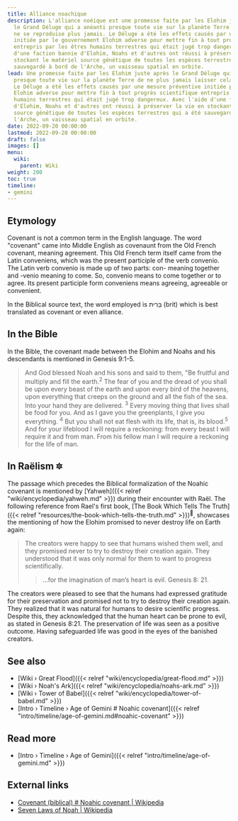 ```yaml
---
title: Alliance noachique
description: L'alliance noéique est une promesse faite par les Elohim juste après
  le Grand Déluge qui a anéanti presque toute vie sur la planète Terre pour que cela
  ne se reproduise plus jamais. Le Déluge a été les effets causés par une mesure préventive
  initiée par le gouvernement Elohim adverse pour mettre fin à tout progrès scientifique
  entrepris par les êtres humains terrestres qui était jugé trop dangereux. Avec l'aide
  d'une faction bannie d'Elohim, Noahs et d'autres ont réussi à préserver la vie en
  stockant le matériel source génétique de toutes les espèces terrestres qui a été
  sauvegardé à bord de l'Arche, un vaisseau spatial en orbite.
lead: Une promesse faite par les Elohim juste après le Grand Déluge qui a anéanti
  presque toute vie sur la planète Terre de ne plus jamais laisser cela se reproduire.
  Le Déluge a été les effets causés par une mesure préventive initiée par le gouvernement
  Elohim adverse pour mettre fin à tout progrès scientifique entrepris par les êtres
  humains terrestres qui était jugé trop dangereux. Avec l'aide d'une faction bannie
  d'Elohim, Noahs et d'autres ont réussi à préserver la vie en stockant le matériel
  source génétique de toutes les espèces terrestres qui a été sauvegardé à bord de
  l'Arche, un vaisseau spatial en orbite.
date: 2022-09-20 00:00:00
lastmod: 2022-09-20 00:00:00
draft: false
images: []
menu:
  wiki:
    parent: Wiki
weight: 200
toc: true
timeline:
- gemini
---
```


## Etymology

Covenant is not a common term in the English language. The word "covenant" came into Middle English as covenaunt from the Old French covenant, meaning agreement. This Old French term itself came from the Latin conveniens, which was the present participle of the verb convenio. The Latin verb convenio is made up of two parts: con- meaning together and -venio meaning to come. So, convenio means to come together or to agree. Its present participle form conveniens means agreeing, agreeable or convenient.

In the Biblical source text, the word employed is בְּרִית (brit) which is best translated as covenant or even alliance.

## In the Bible

In the Bible, the covenant made between the Elohim and Noahs and his descendants is mentioned in Genesis 9:1-5.

> And God blessed Noah and his sons and said to them, "Be fruitful and multiply and fill the earth.<sup>2</sup> The fear of you and the dread of you shall be upon every beast of the earth and upon every bird of the heavens, upon everything that creeps on the ground and all the fish of the sea. Into your hand they are delivered. <sup>3</sup> Every moving thing that lives shall be food for you. And as I gave you the greenplants, I give you everything. <sup>4</sup> But you shall not eat flesh with its life, that is, its blood.<sup>5</sup> And for your lifeblood I will require a reckoning: from every beast I will require it and from man. From his fellow man I will require a reckoning for the life of man.

## In Raëlism 🔯

The passage which precedes the Biblical formalization of the Noahic covenant is mentioned by [Yahweh]({{< relref "wiki/encyclopedia/yahweh.md" >}}) during their encounter with Raël. The following reference from Rael's first book, [The Book Which Tells The Truth]({{< relref "resources/the-book-which-tells-the-truth.md" >}})<sup>📖</sup>, showcases the mentioning of how the Elohim promised to never destroy life on Earth again:

> The creators were happy to see that humans wished them well, and they promised never to try to destroy their creation again. They understood that it was only normal for them to want to progress scientifically.
>
>> ...for the imagination of man’s heart is evil.
>> Genesis 8: 21.

The creators were pleased to see that the humans had expressed gratitude for their preservation and promised not to try to destroy their creation again. They realized that it was natural for humans to desire scientific progress. Despite this, they acknowledged that the human heart can be prone to evil, as stated in Genesis 8:21. The preservation of life was seen as a positive outcome. Having safeguarded life was good in the eyes of the banished creators.

## See also

- [Wiki › Great Flood]({{< relref "wiki/encyclopedia/great-flood.md" >}})
- [Wiki › Noah\'s Ark]({{< relref "wiki/encyclopedia/noahs-ark.md" >}})
- [Wiki › Tower of Babel]({{< relref "wiki/encyclopedia/tower-of-babel.md" >}})
- [Intro › Timeline › Age of Gemini \# Noahic covenant]({{< relref "intro/timeline/age-of-gemini.md#noahic-covenant" >}})

## Read more

- [Intro › Timeline › Age of Gemini]({{< relref "intro/timeline/age-of-gemini.md" >}})

## External links

- [Covenant (biblical) # Noahic covenant | Wikipedia](https://en.wikipedia.org/wiki/Covenant_%28biblical%29#Noahic_covenant)
- [Seven Laws of Noah | Wikipedia](https://en.wikipedia.org/wiki/Seven_Laws_of_Noah)